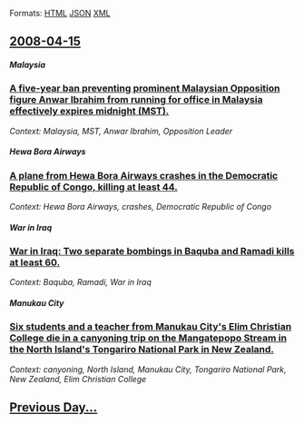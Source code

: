 
Formats: [HTML](2008/04/15/index.html)  [JSON](2008/04/15/index.json)  [XML](2008/04/15/index.xml)  

## [2008-04-15](/news/2008/04/15/index.md)

##### Malaysia
### [ A five-year ban preventing prominent Malaysian Opposition figure Anwar Ibrahim from running for office in Malaysia effectively expires midnight (MST). ](/news/2008/04/15/a-five-year-ban-preventing-prominent-malaysian-opposition-figure-anwar-ibrahim-from-running-for-office-in-malaysia-effectively-expires-midn.md)
_Context: Malaysia, MST, Anwar Ibrahim, Opposition Leader_

##### Hewa Bora Airways
### [ A plane from Hewa Bora Airways crashes in the Democratic Republic of Congo, killing at least 44. ](/news/2008/04/15/a-plane-from-hewa-bora-airways-crashes-in-the-democratic-republic-of-congo-killing-at-least-44.md)
_Context: Hewa Bora Airways, crashes, Democratic Republic of Congo_

##### War in Iraq
### [ War in Iraq: Two separate bombings in Baquba and Ramadi kills at least 60. ](/news/2008/04/15/war-in-iraq-two-separate-bombings-in-baquba-and-ramadi-kills-at-least-60.md)
_Context: Baquba, Ramadi, War in Iraq_

##### Manukau City
### [ Six students and a teacher from Manukau City's Elim Christian College die in a canyoning trip on the Mangatepopo Stream in the North Island's Tongariro National Park in New Zealand. ](/news/2008/04/15/six-students-and-a-teacher-from-manukau-city-s-elim-christian-college-die-in-a-canyoning-trip-on-the-mangatepopo-stream-in-the-north-island.md)
_Context: canyoning, North Island, Manukau City, Tongariro National Park, New Zealand, Elim Christian College_

## [Previous Day...](/news/2008/04/14/index.md)

